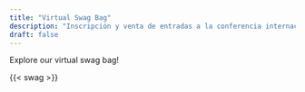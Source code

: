 ```yaml
---
title: "Virtual Swag Bag"
description: "Inscripción y venta de entradas a la conferencia internacional FOSS4G edición 2021, Buenos Aires Argentina."
draft: false
---
```


Explore our virtual swag bag!

{{< swag >}}
